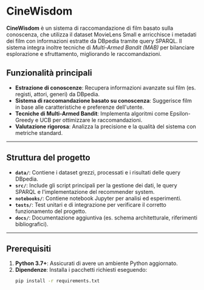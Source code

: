 # CineWisdom

**CineWisdom** è un sistema di raccomandazione di film basato sulla conoscenza, che utilizza il dataset MovieLens Small e arricchisce i metadati dei film con informazioni estratte da DBpedia tramite query SPARQL. Il sistema integra inoltre tecniche di *Multi-Armed Bandit (MAB)* per bilanciare esplorazione e sfruttamento, migliorando le raccomandazioni.

## Funzionalità principali
- **Estrazione di conoscenze**: Recupera informazioni avanzate sui film (es. registi, attori, generi) da DBpedia.
- **Sistema di raccomandazione basato su conoscenza**: Suggerisce film in base alle caratteristiche e preferenze dell'utente.
- **Tecniche di Multi-Armed Bandit**: Implementa algoritmi come Epsilon-Greedy e UCB per ottimizzare le raccomandazioni.
- **Valutazione rigorosa**: Analizza la precisione e la qualità del sistema con metriche standard.

---

## Struttura del progetto
- **`data/`**: Contiene i dataset grezzi, processati e i risultati delle query DBpedia.
- **`src/`**: Include gli script principali per la gestione dei dati, le query SPARQL e l'implementazione del recommender system.
- **`notebooks/`**: Contiene notebook Jupyter per analisi ed esperimenti.
- **`tests/`**: Test unitari e di integrazione per verificare il corretto funzionamento del progetto.
- **`docs/`**: Documentazione aggiuntiva (es. schema architetturale, riferimenti bibliografici).

---

## Prerequisiti
1. **Python 3.7+**: Assicurati di avere un ambiente Python aggiornato.
2. **Dipendenze**:
   Installa i pacchetti richiesti eseguendo:
   ```bash
   pip install -r requirements.txt